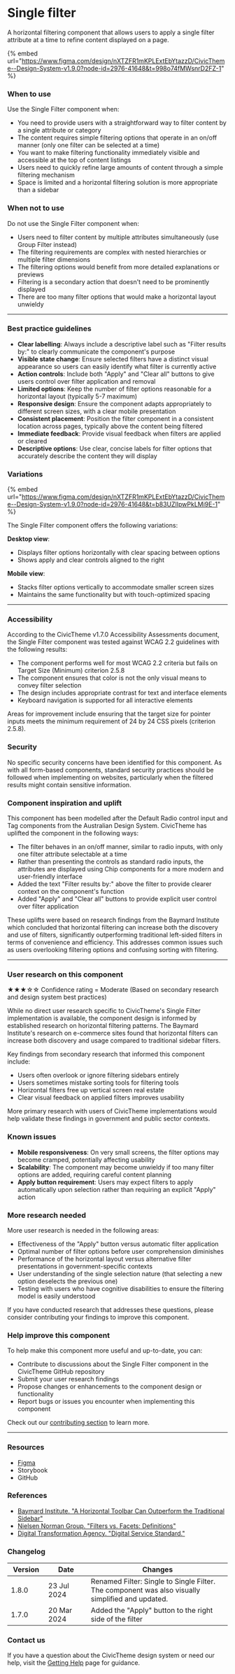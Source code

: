 # Single filter

A horizontal filtering component that allows users to apply a single filter attribute at a time to refine content displayed on a page.

{% embed url="https://www.figma.com/design/nXTZFR1mKPLExtEbYtazzD/CivicTheme--Design-System-v1.9.0?node-id=2976-41648&t=998o74fMWsnrD2FZ-1" %}

### When to use

Use the Single Filter component when:

* You need to provide users with a straightforward way to filter content by a single attribute or category
* The content requires simple filtering options that operate in an on/off manner (only one filter can be selected at a time)
* You want to make filtering functionality immediately visible and accessible at the top of content listings
* Users need to quickly refine large amounts of content through a simple filtering mechanism
* Space is limited and a horizontal filtering solution is more appropriate than a sidebar

### When not to use

Do not use the Single Filter component when:

* Users need to filter content by multiple attributes simultaneously (use Group Filter instead)
* The filtering requirements are complex with nested hierarchies or multiple filter dimensions
* The filtering options would benefit from more detailed explanations or previews
* Filtering is a secondary action that doesn't need to be prominently displayed
* There are too many filter options that would make a horizontal layout unwieldy

***

### Best practice guidelines

* **Clear labelling**: Always include a descriptive label such as "Filter results by:" to clearly communicate the component's purpose
* **Visible state change**: Ensure selected filters have a distinct visual appearance so users can easily identify what filter is currently active
* **Action controls**: Include both "Apply" and "Clear all" buttons to give users control over filter application and removal
* **Limited options**: Keep the number of filter options reasonable for a horizontal layout (typically 5-7 maximum)
* **Responsive design**: Ensure the component adapts appropriately to different screen sizes, with a clear mobile presentation
* **Consistent placement**: Position the filter component in a consistent location across pages, typically above the content being filtered
* **Immediate feedback**: Provide visual feedback when filters are applied or cleared
* **Descriptive options**: Use clear, concise labels for filter options that accurately describe the content they will display

### Variations

{% embed url="https://www.figma.com/design/nXTZFR1mKPLExtEbYtazzD/CivicTheme--Design-System-v1.9.0?node-id=2976-41648&t=b83UZlIpwPkLMi9E-1" %}

The Single Filter component offers the following variations:

**Desktop view**:

* Displays filter options horizontally with clear spacing between options
* Shows apply and clear controls aligned to the right

**Mobile view**:

* Stacks filter options vertically to accommodate smaller screen sizes
* Maintains the same functionality but with touch-optimized spacing

***

### Accessibility

According to the CivicTheme v1.7.0 Accessibility Assessments document, the Single Filter component was tested against WCAG 2.2 guidelines with the following results:

* The component performs well for most WCAG 2.2 criteria but fails on Target Size (Minimum) criterion 2.5.8
* The component ensures that color is not the only visual means to convey filter selection
* The design includes appropriate contrast for text and interface elements
* Keyboard navigation is supported for all interactive elements

Areas for improvement include ensuring that the target size for pointer inputs meets the minimum requirement of 24 by 24 CSS pixels (criterion 2.5.8).

### Security

No specific security concerns have been identified for this component. As with all form-based components, standard security practices should be followed when implementing on websites, particularly when the filtered results might contain sensitive information.

### Component inspiration and uplift

This component has been modelled after the Default Radio control input and Tag components from the Australian Design System. CivicTheme has uplifted the component in the following ways:

* The filter behaves in an on/off manner, similar to radio inputs, with only one filter attribute selectable at a time
* Rather than presenting the controls as standard radio inputs, the attributes are displayed using Chip components for a more modern and user-friendly interface
* Added the text "Filter results by:" above the filter to provide clearer context on the component's function
* Added "Apply" and "Clear all" buttons to provide explicit user control over filter application

These uplifts were based on research findings from the Baymard Institute which concluded that horizontal filtering can increase both the discovery and use of filters, significantly outperforming traditional left-sided filters in terms of convenience and efficiency. This addresses common issues such as users overlooking filtering options and confusing sorting with filtering.

***

### User research on this component

★★★☆☆ Confidence rating = Moderate (Based on secondary research and design system best practices)

While no direct user research specific to CivicTheme's Single Filter implementation is available, the component design is informed by established research on horizontal filtering patterns. The Baymard Institute's research on e-commerce sites found that horizontal filters can increase both discovery and usage compared to traditional sidebar filters.

Key findings from secondary research that informed this component include:

* Users often overlook or ignore filtering sidebars entirely
* Users sometimes mistake sorting tools for filtering tools
* Horizontal filters free up vertical screen real estate
* Clear visual feedback on applied filters improves usability

More primary research with users of CivicTheme implementations would help validate these findings in government and public sector contexts.

### Known issues

* **Mobile responsiveness**: On very small screens, the filter options may become cramped, potentially affecting usability
* **Scalability**: The component may become unwieldy if too many filter options are added, requiring careful content planning
* **Apply button requirement**: Users may expect filters to apply automatically upon selection rather than requiring an explicit "Apply" action

### More research needed

More user research is needed in the following areas:

* Effectiveness of the "Apply" button versus automatic filter application
* Optimal number of filter options before user comprehension diminishes
* Performance of the horizontal layout versus alternative filter presentations in government-specific contexts
* User understanding of the single selection nature (that selecting a new option deselects the previous one)
* Testing with users who have cognitive disabilities to ensure the filtering model is easily understood

If you have conducted research that addresses these questions, please consider contributing your findings to improve this component.

### Help improve this component

To help make this component more useful and up-to-date, you can:

* Contribute to discussions about the Single Filter component in the CivicTheme GitHub repository
* Submit your user research findings
* Propose changes or enhancements to the component design or functionality
* Report bugs or issues you encounter when implementing this component

Check out our [contributing section](../../contributing/contribution-model.md) to learn more.

***

### Resources

* [Figma](https://www.figma.com/design/nXTZFR1mKPLExtEbYtazzD/CivicTheme--Design-System-v1.9.0?node-id=2976-41648\&t=998o74fMWsnrD2FZ-1)
* Storybook
* GitHub

### References

* [Baymard Institute. "A Horizontal Toolbar Can Outperform the Traditional Sidebar" ](https://baymard.com/blog/horizontal-filtering-sorting-design)
* [Nielsen Norman Group. "Filters vs. Facets: Definitions"](https://www.nngroup.com/articles/filters-vs-facets/)
* [Digital Transformation Agency. "Digital Service Standard."](https://www.dta.gov.au/help-and-advice/digital-service-standard)

### Changelog

<table><thead><tr><th width="79.859375">Version</th><th width="124.9921875">Date</th><th width="543.16015625">Changes</th></tr></thead><tbody><tr><td>1.8.0</td><td>23 Jul 2024</td><td>Renamed Filter: Single to Single Filter. The component was also visually simplified and updated.</td></tr><tr><td>1.7.0</td><td>20 Mar 2024</td><td>Added the "Apply" button to the right side of the filter</td></tr></tbody></table>

### Contact us

If you have a question about the CivicTheme design system or need our help, visit the [Getting Help](../../getting-started/getting-help.md) page for guidance.
